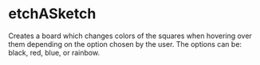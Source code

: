 # etchASketch
Creates a board which changes colors of the squares when hovering over them depending on the option chosen by the user. The options can be: black, red, blue, or rainbow. 
